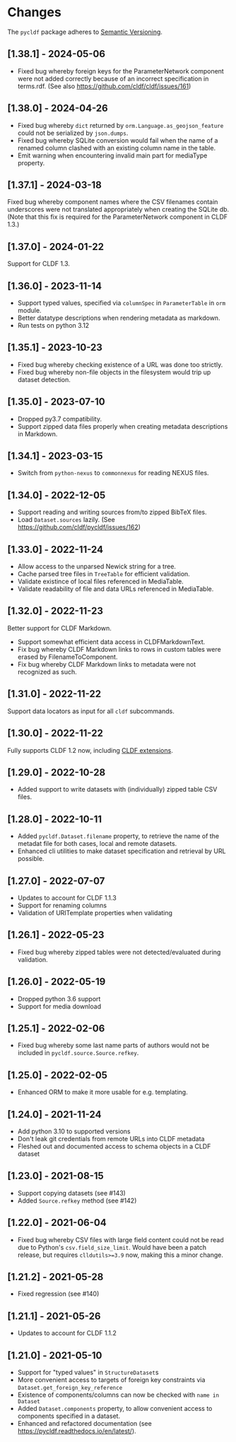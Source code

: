 # Changes

The `pycldf` package adheres to [Semantic Versioning](http://semver.org/spec/v2.0.0.html).

## [1.38.1] - 2024-05-06

- Fixed bug whereby foreign keys for the ParameterNetwork component were not added correctly because
  of an incorrect specification in terms.rdf. (See also https://github.com/cldf/cldf/issues/161)


## [1.38.0] - 2024-04-26

- Fixed bug whereby `dict` returned by `orm.Language.as_geojson_feature` could not be serialized
  by `json.dumps`.
- Fixed bug whereby SQLite conversion would fail when the name of a renamed column clashed with an
  existing column name in the table.
- Emit warning when encountering invalid main part for mediaType property.


## [1.37.1] - 2024-03-18

Fixed bug whereby component names where the CSV filenames contain underscores were not translated
appropriately when creating the SQLite db. (Note that this fix is required for the ParameterNetwork
component in CLDF 1.3.)


## [1.37.0] - 2024-01-22

Support for CLDF 1.3.


## [1.36.0] - 2023-11-14

- Support typed values, specified via `columnSpec` in `ParameterTable` in `orm` module.
- Better datatype descriptions when rendering metadata as markdown.
- Run tests on python 3.12


## [1.35.1] - 2023-10-23

- Fixed bug whereby checking existence of a URL was done too strictly.
- Fixed bug whereby non-file objects in the filesystem would trip up dataset detection.


## [1.35.0] - 2023-07-10

- Dropped py3.7 compatibility.
- Support zipped data files properly when creating metadata descriptions in Markdown.


## [1.34.1] - 2023-03-15

- Switch from `python-nexus` to `commonnexus` for reading NEXUS files.


## [1.34.0] - 2022-12-05

- Support reading and writing sources from/to zipped BibTeX files.
- Load `Dataset.sources` lazily. (See https://github.com/cldf/pycldf/issues/162)


## [1.33.0] - 2022-11-24

- Allow access to the unparsed Newick string for a tree.
- Cache parsed tree files in `TreeTable` for efficient validation.
- Validate existince of local files referenced in MediaTable.
- Validate readability of file and data URLs referenced in MediaTable.


## [1.32.0] - 2022-11-23

Better support for CLDF Markdown.
- Support somewhat efficient data access in CLDFMarkdownText.
- Fix bug whereby CLDF Markdown links to rows in custom tables were erased by
  FilenameToComponent.
- Fix bug whereby CLDF Markdown links to metadata were not recognized as such.


## [1.31.0] - 2022-11-22

Support data locators as input for all `cldf` subcommands.


## [1.30.0] - 2022-11-22

Fully supports CLDF 1.2 now, including [CLDF extensions](https://github.com/cldf/cldf#extensions).


## [1.29.0] - 2022-10-28

- Added support to write datasets with (individually) zipped table CSV files.


## [1.28.0] - 2022-10-11

- Added `pycldf.Dataset.filename` property, to retrieve the name of the metadat file for both cases, local and remote datasets.
- Enhanced cli utilities to make dataset specification and retrieval by URL possible.


## [1.27.0] - 2022-07-07

- Updates to account for CLDF 1.1.3
- Support for renaming columns
- Validation of URITemplate properties when validating


## [1.26.1] - 2022-05-23

- Fixed bug whereby zipped tables were not detected/evaluated during validation.


## [1.26.0] - 2022-05-19

- Dropped python 3.6 support
- Support for media download


## [1.25.1] - 2022-02-06

- Fixed bug whereby some last name parts of authors would not be included
  in `pycldf.source.Source.refkey`.


## [1.25.0] - 2022-02-05

- Enhanced ORM to make it more usable for e.g. templating.


## [1.24.0] - 2021-11-24

- Add python 3.10 to supported versions
- Don't leak git credentials from remote URLs into CLDF metadata
- Fleshed out and documented access to schema objects in a CLDF dataset


##  [1.23.0] - 2021-08-15

- Support copying datasets (see #143)
- Added `Source.refkey` method (see #142)


##  [1.22.0] - 2021-06-04

- Fixed bug whereby CSV files with large field content could not be read due to
  Python's `csv.field_size_limit`. Would have been a patch release, but requires
  `clldutils>=3.9` now, making this a minor change.


## [1.21.2] - 2021-05-28

- Fixed regression (see #140)


## [1.21.1] - 2021-05-26

- Updates to account for CLDF 1.1.2


## [1.21.0] - 2021-05-10

- Support for "typed values" in `StructureDataset`s
- More convenient access to targets of foreign key constraints via
  `Dataset.get_foreign_key_reference`
- Existence of components/columns can now be checked with `name in Dataset`  
- Added `Dataset.components` property, to allow convenient access to components
  specified in a dataset.
- Enhanced and refactored documentation (see https://pycldf.readthedocs.io/en/latest/). 

